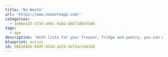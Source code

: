 ```yaml
---
title: 'No Waste'
url: 'https://www.nowasteapp.com/'
categories:
  - 1e06ea25-373d-440c-9abd-408710b475d0
tags:
  - app
description: 'With lists for your freezer, fridge and pantry, you can easily check what food you have left, see what food you need to use first, plan your meals, create a shopping list, avoid unnecessary purchases, reduce food waste and save a bunch of money.  '
blueprint: action
id: d0b108bb-8d4f-453d-ae24-4ef2acc6d1b0
---
```

